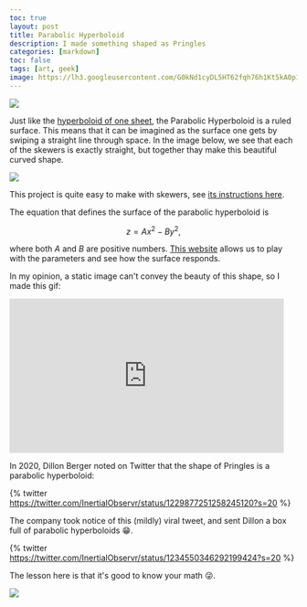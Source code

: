 ```yaml
---
toc: true
layout: post
title: Parabolic Hyperboloid
description: I made something shaped as Pringles
categories: [markdown]
toc: false
tags: [art, geek]
image: https://lh3.googleusercontent.com/G0kNd1cyDL5HT62fqh76h1Kt5kA0p1axYcwuaw8LHylYONFOyLgS_W9M7ZwDm0Xv-AgwjHdDM2HpjGz2akgwOev96So-j5AOS7aDdmUEdguBWhgWsCBkOtUD8rZe9dptkqzgmm5qLsk=w2400
---
```



![](https://lh3.googleusercontent.com/G0kNd1cyDL5HT62fqh76h1Kt5kA0p1axYcwuaw8LHylYONFOyLgS_W9M7ZwDm0Xv-AgwjHdDM2HpjGz2akgwOev96So-j5AOS7aDdmUEdguBWhgWsCBkOtUD8rZe9dptkqzgmm5qLsk=w2400)


Just like the [hyperboloid of one sheet](https://yairmau.com/markdown/2021/11/12/skewer-hyperboloid.html), the Parabolic Hyperboloid is a ruled surface.
This means that it can be imagined as the surface one gets by swiping a straight line through space.
In the image below, we see that each of the skewers is exactly straight, but together thay make this beautiful curved shape.

![](https://lh3.googleusercontent.com/hQyh_S4xMg0Fapq_g8cTvVGYilSjwoQC2MwhGOQ1aIhFtq_UUdNt1AvwWhLNfmJT0XRLsWeBXGdOpqm4iVhVgyiRsHx6u7GtS38UOcUJYZC7aPu2gANMZvqbO15nEVbQ0v4_BcTqPug=w2400)

This project is quite easy to make with skewers, see [its instructions here](https://mathcraft.wonderhowto.com/how-to/make-hyperbolic-paraboloid-using-skewers-0131751/).

The equation that defines the surface of the parabolic hyperboloid is

$$
z = Ax^2 - By^2,
$$

where both $A$ and $B$ are positive numbers.
[This website](https://nmd.pages.math.illinois.edu/quadrics/hypparab.html) allows us to play with the parameters and see how the surface responds.

In my opinion, a static image can't convey the beauty of this shape, so I made this gif:
<iframe src="https://giphy.com/embed/bbhNzeQZcSu4sQjyE2" width="480" height="270" frameBorder="0" class="giphy-embed" allowFullScreen></iframe>

In 2020, Dillon Berger noted on Twitter that the shape of Pringles is a parabolic hyperboloid:

{% twitter https://twitter.com/InertialObservr/status/1229877251258245120?s=20 %}

The company took notice of this (mildly) viral tweet, and sent Dillon a box full of parabolic hyperboloids 😁.

{% twitter https://twitter.com/InertialObservr/status/1234550346292199424?s=20 %}

The lesson here is that it's good to know your math 😜.


![](https://lh3.googleusercontent.com/qykd4fNdeqj9NnHqV_V_JTCRXFIHWeS5LNw2IdpqMlChzdZHzGTkf0vk3D7ol8nq6X3-3gct081UNV7W5N9s0WEUbL0CozjsznenQyPRY_3N4D-BZYC3d0i69LWy-K-50wwXDK9QaQ0=w2400)





